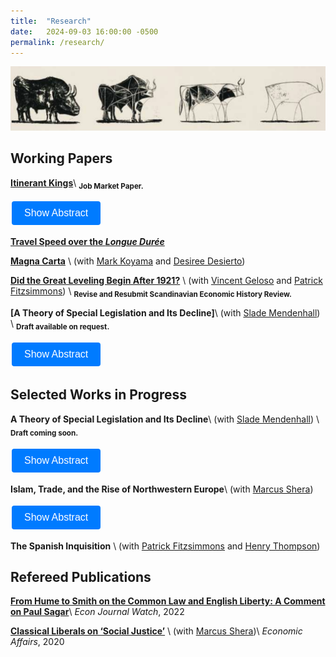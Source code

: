 ```yaml
---
title:  "Research"
date:   2024-09-03 16:00:00 -0500
permalink: /research/
---
```


![Picasso](/assets/images/\bulls.png)

## Working Papers

**[Itinerant Kings](https://papers.ssrn.com/sol3/papers.cfm?abstract_id=4689473)**\\
<sub>**Job Market Paper.**

<button id="jmp-button" class="abstract-button" onclick="toggleAbstract('jmp')">Show Abstract</button>
<div id="jmp" style="display:none;">
  <p>Rather than govern from a fixed capital, medieval European kings were itinerant. Itinerant kingship was a rational coalition-building strategy employed by relatively weak rulers in the face of potentially violent elites. To empirically explore itinerant kingship, I introduce data on the daily location of the English king from 1199 to 1547. Utilizing genealogical data for feudal barons and the timing of contested elections for bishops, I show that the king's itinerary targeted "key players" within the elite network to maintain political support. When the Early Modern "military revolution" increased the military power of the king vis-à-vis the elites, European kings adopted stationary governments.</p>
</div>

**[Travel Speed over the *Longue Durée*](https://papers.ssrn.com/sol3/papers.cfm?abstract_id=4635304)** 

**[Magna Carta](https://papers.ssrn.com/sol3/papers.cfm?abstract_id=4503918)** \\
(with [Mark Koyama](https://mason.gmu.edu/~mkoyama2/About.html) and [Desiree Desierto](https://desireedesierto.com))

**[Did the Great Leveling Begin After 1921?](https://papers.ssrn.com/sol3/papers.cfm?abstract_id=4579359)** \\
(with [Vincent Geloso](https://vincentgeloso.com) and [Patrick Fitzsimmons](https://www.patrubenfitz.com)) \\
<sub>**Revise and Resubmit Scandinavian Economic History Review.**

**[A Theory of Special Legislation and Its Decline]**\\
(with [Slade Mendenhall](https://slademendenhall.com)) \\
<sub>**Draft available on request.**

<button id="special-legislation-button" class="abstract-button" onclick="toggleAbstract('special-legislation')">Show Abstract</button>
<div id="special-legislation" style="display:none;">
  <p>For roughly 800 years, "legislation" often referred to special legislation—narrow bills tailored to the needs of specific individuals, firms, or properties. General laws were viewed with skepticism. Today, the opposite is true: broad laws are considered essential, and most states have banned special bills. This article reinterprets this historical shift, arguing that special legislation and the modern administrative state are substitutes. It contends that the transition from special to general legislation, often framed in terms of anti-corruption, was actually driven by politicians’ desires to create and extract rents facilitated by the 19th-century transportation boom. Thus, the rise of the administrative state and the expansion of American state capacity are seen as endogenous outcomes of industrialization.</p>
</div>

## Selected Works in Progress

**A Theory of Special Legislation and Its Decline**\\
(with [Slade Mendenhall](https://slademendenhall.com)) \\
<sub>**Draft coming soon.**

<button id="special-legislation-button" class="abstract-button" onclick="toggleAbstract('special-legislation')">Show Abstract</button>
<div id="special-legislation" style="display:none;">
  <p>For roughly 800 years, "legislation" often referred to special legislation—narrow bills tailored to the needs of specific individuals, firms, or properties. General laws were viewed with skepticism. Today, the opposite is true: broad laws are considered essential, and most states have banned special bills. This article reinterprets this historical shift, arguing that special legislation and the modern administrative state are substitutes. It contends that the transition from special to general legislation, often framed in terms of anti-corruption, was actually driven by politicians’ desires to create and extract rents facilitated by the 19th-century transportation boom. Thus, the rise of the administrative state and the expansion of American state capacity are seen as endogenous outcomes of industrialization.</p>
</div>

**Islam, Trade, and the Rise of Northwestern Europe**\\
(with [Marcus Shera](https://www.marcusshera.com))

<button id="islam-trade-button" class="abstract-button" onclick="toggleAbstract('islam-trade')">Show Abstract</button>
<div id="islam-trade" style="display:none;">
  <p>The expansion of the Islamic Caliphate in the seventh century cut many European cities off from their trade partners in the Middle East and North Africa and ultimately redirected Mediterranean trade away from Western Europe. Taking a “market access” approach and by employing difference-in-differences empirical strategy, we show that the Islamic trade shock altered the spatial equilibrium of European urbanization in favor of northern Europe. We provide quantitative evidence for the validity, on some margins, of the often-debated “Pirenne Thesis.”</p>
</div>

**The Spanish Inquisition** \\
(with [Patrick Fitzsimmons](https://www.patrubenfitz.com) and [Henry Thompson](https://www.henryathompson.com))

## Refereed Publications

**[From Hume to Smith on the Common Law and English Liberty: A Comment on Paul Sagar](https://econjwatch.org/articles/from-hume-to-smith-on-the-common-law-and-english-liberty-a-comment-on-paul-sagar)**\\
*Econ Journal Watch*, 2022

**[Classical Liberals on ‘Social Justice’](https://onlinelibrary.wiley.com/doi/abs/10.1111/ecaf.12428)** \\
(with [Marcus Shera](https://www.marcusshera.com))\\
*Economic Affairs*, 2020

<style>
  .abstract-button {
    background-color: #007bff;
    color: white;
    border: none;
    padding: 10px 20px;
    text-align: center;
    text-decoration: none;
    display: inline-block;
    font-size: 16px;
    margin: 4px 2px;
    cursor: pointer;
    border-radius: 4px;
  }

  .abstract-button:hover {
    background-color: #0056b3;
  }
</style>

<script>
  function toggleAbstract(id) {
    var abstractDiv = document.getElementById(id);
    var button = document.getElementById(id + '-button');
    
    if (abstractDiv.style.display === 'none') {
      abstractDiv.style.display = 'block';
      button.textContent = 'Hide Abstract';
    } else {
      abstractDiv.style.display = 'none';
      button.textContent = 'Show Abstract';
    }
  }
</script>

